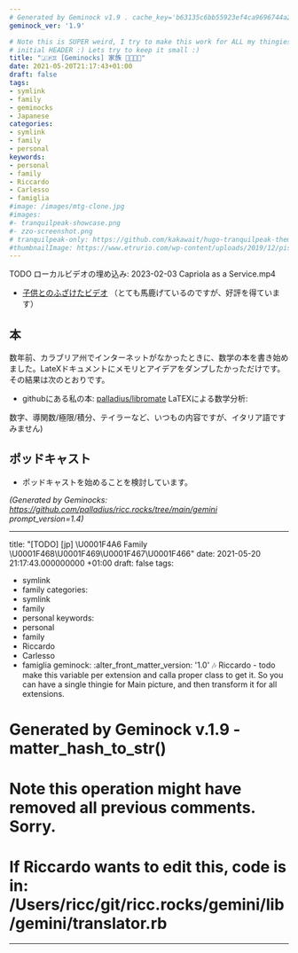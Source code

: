 ```yaml
---
# Generated by Geminock v1.9 . cache_key='b63135c6bb55923ef4ca9696744a214c9b52fbb9adb00251e43cf9da4fe19a44-jp.yaml'
geminock_ver: '1.9'

# Note this is SUPER weird, I try to make this work for ALL my thingies so there might be some behavioural clatches in the
# initial HEADER :) Lets try to keep it small :)
title: "🇯🇵♊ [Geminocks] 家族 👨‍👩‍👧‍👦"
date: 2021-05-20T21:17:43+01:00
draft: false
tags:
- symlink
- family
- geminocks
- Japanese
categories:
- symlink
- family
- personal
keywords:
- personal
- family
- Riccardo
- Carlesso
- famiglia
#image: /images/mtg-clone.jpg
#images:
#- tranquilpeak-showcase.png
#- zzo-screenshot.png
# tranquilpeak-only: https://github.com/kakawait/hugo-tranquilpeak-theme/blob/master/docs/user.md#image
#thumbnailImage: https://www.etrurio.com/wp-content/uploads/2019/12/pistacchi-scaled.jpg
---
```


TODO ローカルビデオの埋め込み:  2023-02-03 Capriola as a Service.mp4

* [子供とのふざけたビデオ](https://www.youtube.com/playlist?list=PLLW_mrnzxmSpYyZ3zBOuRjNMpVOlSIlzi) （とても馬鹿げているのですが、好評を得ています）

## 本

数年前、カラブリア州でインターネットがなかったときに、数学の本を書き始めました。LateXドキュメントにメモリとアイデアをダンプしたかっただけです。その結果は次のとおりです。

* githubにある私の本: [palladius/libromate](https://github.com/palladius/libromate) LaTEXによる数学分析:

数字、導関数/極限/積分、テイラーなど、いつもの内容ですが、イタリア語ですみません)

## ポッドキャスト

* ポッドキャストを始めることを検討しています。


*(Generated by Geminocks: https://github.com/palladius/ricc.rocks/tree/main/gemini prompt_version=1.4)*

---
title: "[TODO] [jp] \U0001F4A6 Family \U0001F468‍\U0001F469‍\U0001F467‍\U0001F466"
date: 2021-05-20 21:17:43.000000000 +01:00
draft: false
tags:
- symlink
- family
categories:
- symlink
- family
- personal
keywords:
- personal
- family
- Riccardo
- Carlesso
- famiglia
geminock:
  :alter_front_matter_version: '1.0'
  :notes: Riccardo - todo make this variable per extension and calla  proper class
    to get it. So you can have a single thingie for Main picture, and then transform
    it for all extensions.
# Generated by Geminock v.1.9 - matter_hash_to_str()
# Note this operation might have removed all previous comments. Sorry.
# If Riccardo wants to edit this, code is in: /Users/ricc/git/ricc.rocks/gemini/lib/gemini/translator.rb
---

